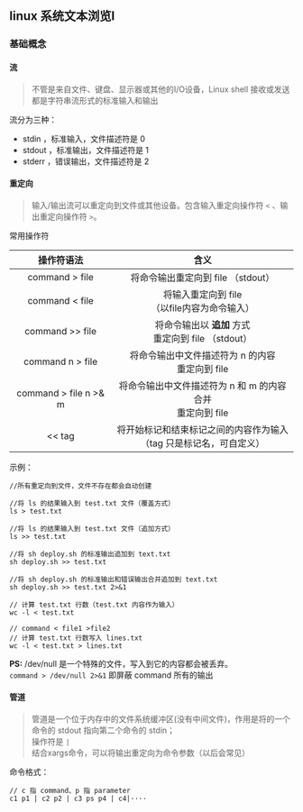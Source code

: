 ## linux 系统文本浏览Ⅰ
### 基础概念
#### 流
> 不管是来自文件、键盘、显示器或其他的I/O设备，Linux shell 接收或发送都是字符串流形式的标准输入和输出         

流分为三种：      

- stdin ，标准输入，文件描述符是 0      
- stdout ，标准输出，文件描述符是 1       
- stderr ，错误输出，文件描述符是 2       
#### 重定向
> 输入/输出流可以重定向到文件或其他设备。包含输入重定向操作符 `<` 、输出重定向操作符 `>`。     

常用操作符           

操作符语法|含义
:---:|:---:
command > file | 将命令输出重定向到 file （stdout）
command < file | 将输入重定向到 file<br/>（以file内容为命令输入）
command >> file | 将命令输出以 **追加** 方式<br/>重定向到 file （stdout）
command n > file | 将命令输出中文件描述符为 n 的内容<br/>重定向到 file
command > file n >& m | 将命令输出中文件描述符为 n 和 m 的内容合并<br/>重定向到 file
<< tag | 将开始标记和结束标记之间的内容作为输入<br/>（tag 只是标记名，可自定义）

示例： 
```
//所有重定向到文件，文件不存在都会自动创建

//将 ls 的结果输入到 test.txt 文件（覆盖方式）
ls > test.txt

//将 ls 的结果输入到 test.txt 文件（追加方式）
ls >> test.txt

//将 sh deploy.sh 的标准输出追加到 text.txt
sh deploy.sh >> test.txt

//将 sh deploy.sh 的标准输出和错误输出合并追加到 text.txt
sh deploy.sh >> test.txt 2>&1

// 计算 test.txt 行数（test.txt 内容作为输入）
wc -l < test.txt

// command < file1 >file2
// 计算 test.txt 行数写入 lines.txt
wc -l < test.txt > lines.txt

```
**PS:** /dev/null 是一个特殊的文件，写入到它的内容都会被丢弃。        
`command > /dev/null 2>&1` 即屏蔽 command 所有的输出

#### 管道
> 管道是一个位于内存中的文件系统缓冲区(没有中间文件)，作用是将的一个命令的 stdout 指向第二个命令的 stdin；      
> 操作符是 `|`          
> 结合xargs命令，可以将输出重定向为命令参数（以后会常见）    

命令格式：
```
// c 指 command、p 指 parameter
c1 p1 | c2 p2 | c3 ps p4 | c4|····
```

